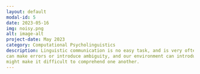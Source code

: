 ```yaml
---
layout: default
modal-id: 5
date: 2023-05-16
img: noisy.png
alt: image-alt
project-date: May 2023
category: Computational Psycholinguistics
description: Linguistic communication is no easy task, and is very often subject to noise. Speakers
can make errors or introduce ambiguity, and our environment can introduce other sounds which
might make it difficult to comprehend one another.
---
```



